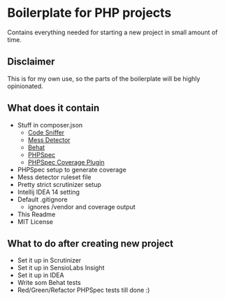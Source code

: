 # Boilerplate for PHP projects #
Contains everything needed for starting a new project in small amount of time.

## Disclaimer ##
This is for my own use, so the parts of the boilerplate will be highly opinionated.

## What does it contain ##
* Stuff in composer.json
    * [Code Sniffer](https://github.com/squizlabs/PHP_CodeSniffer)
    * [Mess Detector](http://phpmd.org/)
    * [Behat](www.behat.com)
    * [PHPSpec](www.phpspec.com)
    * [PHPSpec Coverage Plugin](https://github.com/henrikbjorn/PhpSpecCodeCoverageExtension)
* PHPSpec setup to generate coverage
* Mess detector ruleset file
* Pretty strict scrutinizer setup
* Intellij IDEA 14 setting
* Default .gitignore
    * ignores /vendor and coverage output
* This Readme
* MIT License

## What to do after creating new project ##
* Set it up in Scrutinizer
* Set it up in SensioLabs Insight
* Set it up in IDEA
* Write som Behat tests
* Red/Green/Refactor PHPSpec tests till done :)
